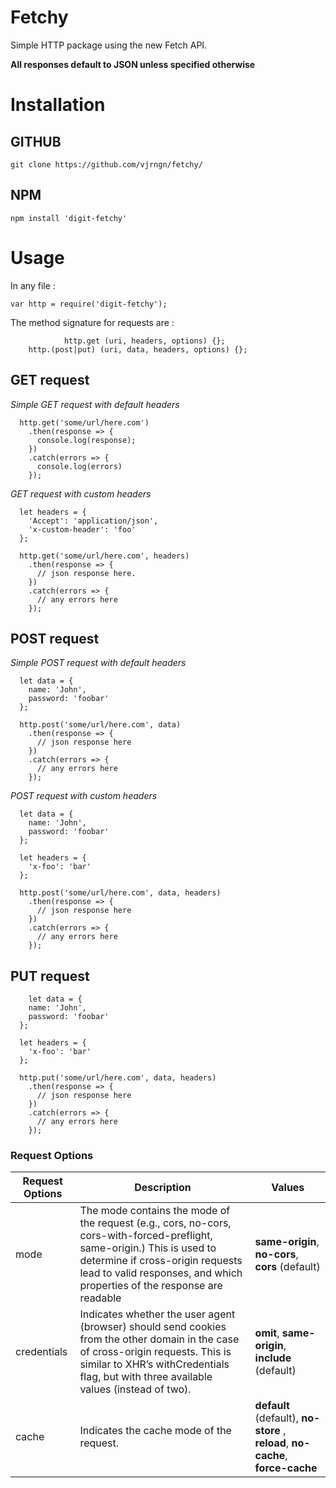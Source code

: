 # Fetchy
Simple HTTP package using the new Fetch API.

**All responses default to JSON unless specified otherwise**

# Installation

## GITHUB

	git clone https://github.com/vjrngn/fetchy/

## NPM

	npm install 'digit-fetchy'

# Usage
In any file :

	var http = require('digit-fetchy');

The method signature for requests are :

				http.get (uri, headers, options) {};
        http.(post|put) (uri, data, headers, options) {};

## GET request

*Simple GET request with default headers*

	  http.get('some/url/here.com')
	    .then(response => {
	      console.log(response);
	    })
	    .catch(errors => {
	      console.log(errors)
	    });

*GET request with custom headers*

	  let headers = {
	    'Accept': 'application/json',
	    'x-custom-header': 'foo'
	  };

	  http.get('some/url/here.com', headers)
	    .then(response => {
	      // json response here.
	    })
	    .catch(errors => {
	      // any errors here
	    });

## POST request

*Simple POST request with default headers*

	  let data = {
	    name: 'John',
	    password: 'foobar'
	  };

	  http.post('some/url/here.com', data)
	    .then(response => {
	      // json response here
	    })
	    .catch(errors => {
	      // any errors here
	    });

*POST request with custom headers*

	  let data = {
	    name: 'John',
	    password: 'foobar'
	  };

	  let headers = {
	    'x-foo': 'bar'
	  };

	  http.post('some/url/here.com', data, headers)
	    .then(response => {
	      // json response here
	    })
	    .catch(errors => {
	      // any errors here
	    });

## PUT request

        let data = {
	    name: 'John',
	    password: 'foobar'
	  };

	  let headers = {
	    'x-foo': 'bar'
	  };

	  http.put('some/url/here.com', data, headers)
	    .then(response => {
	      // json response here
	    })
	    .catch(errors => {
	      // any errors here
	    });


### Request Options

| Request Options | Description                                                                                                                                                                                                                             | Values                                                                                |
|-----------------|-----------------------------------------------------------------------------------------------------------------------------------------------------------------------------------------------------------------------------------------|---------------------------------------------------------------------------------------|
| mode            | The mode contains the mode of the request (e.g., cors, no-cors, cors-with-forced-preflight, same-origin.) This is used to determine if cross-origin requests lead to valid responses, and which properties of the response are readable | **same-origin**,  **no-cors**, **cors** (default)                                     |
| credentials     | Indicates whether the user agent (browser) should send cookies from the other domain in the case of cross-origin requests. This is similar to XHR’s withCredentials flag, but with three available values (instead of two).             | **omit**,  **same-origin**,  **include** (default)                                    |
| cache           | Indicates the cache mode of the request.                                                                                                                                                                                                | **default** (default),    **no-store** ,  **reload**,  **no-cache**,  **force-cache** |
